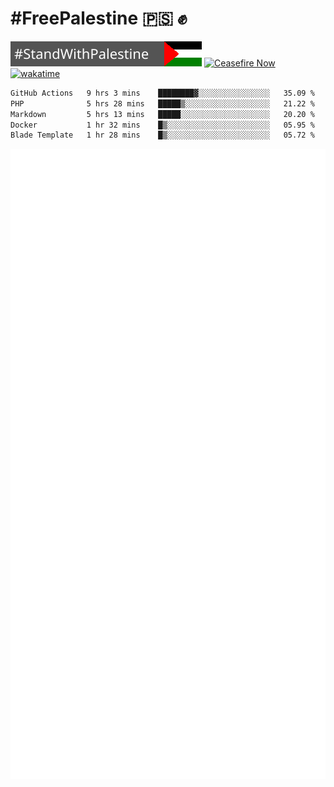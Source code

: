 # #FreePalestine 🇵🇸 ✊

[![github](https://raw.githubusercontent.com/saedyousef/StandWithPalestine/main/badges/flat/StandWithPalestine.svg)](https://github.com/saedyousef/StandWithPalestine)
[![Ceasefire Now](https://badge.techforpalestine.org/default)](https://techforpalestine.org/learn-more)
[![wakatime](https://wakatime.com/badge/user/03bf07e2-4c78-4826-8603-8922f0241061.svg)](https://wakatime.com/@03bf07e2-4c78-4826-8603-8922f0241061)
<!-- [![committers.top badge](https://user-badge.committers.top/jordan_private/saedyousef.svg)](https://user-badge.committers.top/jordan_private/saedyousef) -->

<!-- ![Profile Views](https://visitor-badge.glitch.me/badge?page_id=saedyousef.saedyousef&left_color=grey&right_color=blue&left_text=👀+Profile+Views) -->



<!-- <img src="https://github-readme-stats.vercel.app/api?username=saedyousef&show_icons=true&count_private=true" width="100%" /> --> 

<!--START_SECTION:waka-->

```txt
GitHub Actions   9 hrs 3 mins    ████████▓░░░░░░░░░░░░░░░░   35.09 %
PHP              5 hrs 28 mins   █████▒░░░░░░░░░░░░░░░░░░░   21.22 %
Markdown         5 hrs 13 mins   █████░░░░░░░░░░░░░░░░░░░░   20.20 %
Docker           1 hr 32 mins    █▒░░░░░░░░░░░░░░░░░░░░░░░   05.95 %
Blade Template   1 hr 28 mins    █▒░░░░░░░░░░░░░░░░░░░░░░░   05.72 %
```

<!--END_SECTION:waka-->
    
<!-- ![github contribution grid snake animation](https://raw.githubusercontent.com/saedyousef/saedyousef/output/github-contribution-grid-snake.svg) -->


![Metrics](./github-metrics.svg)